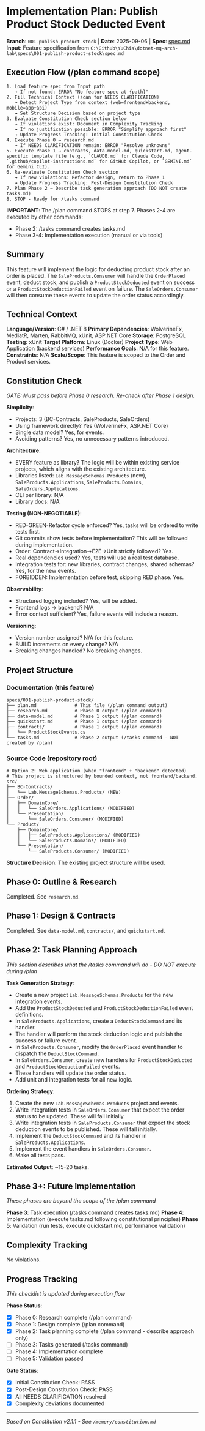 # Implementation Plan: Publish Product Stock Deducted Event

**Branch**: `001-publish-product-stock` | **Date**: 2025-09-06 | **Spec**: [spec.md](./spec.md)
**Input**: Feature specification from `C:\Github\YuChia\dotnet-mq-arch-lab\specs\001-publish-product-stock\spec.md`

## Execution Flow (/plan command scope)
```
1. Load feature spec from Input path
   → If not found: ERROR "No feature spec at {path}"
2. Fill Technical Context (scan for NEEDS CLARIFICATION)
   → Detect Project Type from context (web=frontend+backend, mobile=app+api)
   → Set Structure Decision based on project type
3. Evaluate Constitution Check section below
   → If violations exist: Document in Complexity Tracking
   → If no justification possible: ERROR "Simplify approach first"
   → Update Progress Tracking: Initial Constitution Check
4. Execute Phase 0 → research.md
   → If NEEDS CLARIFICATION remain: ERROR "Resolve unknowns"
5. Execute Phase 1 → contracts, data-model.md, quickstart.md, agent-specific template file (e.g., `CLAUDE.md` for Claude Code, `.github/copilot-instructions.md` for GitHub Copilot, or `GEMINI.md` for Gemini CLI).
6. Re-evaluate Constitution Check section
   → If new violations: Refactor design, return to Phase 1
   → Update Progress Tracking: Post-Design Constitution Check
7. Plan Phase 2 → Describe task generation approach (DO NOT create tasks.md)
8. STOP - Ready for /tasks command
```

**IMPORTANT**: The /plan command STOPS at step 7. Phases 2-4 are executed by other commands:
- Phase 2: /tasks command creates tasks.md
- Phase 3-4: Implementation execution (manual or via tools)

## Summary
This feature will implement the logic for deducting product stock after an order is placed. The `SaleProducts.Consumer` will handle the `OrderPlaced` event, deduct stock, and publish a `ProductStockDeducted` event on success or a `ProductStockDeductionFailed` event on failure. The `SaleOrders.Consumer` will then consume these events to update the order status accordingly.

## Technical Context
**Language/Version**: C# / .NET 8
**Primary Dependencies**: WolverineFx, MediatR, Marten, RabbitMQ, xUnit, ASP.NET Core
**Storage**: PostgreSQL
**Testing**: xUnit
**Target Platform**: Linux (Docker)
**Project Type**: Web Application (backend services)
**Performance Goals**: N/A for this feature.
**Constraints**: N/A
**Scale/Scope**: This feature is scoped to the Order and Product services.

## Constitution Check
*GATE: Must pass before Phase 0 research. Re-check after Phase 1 design.*

**Simplicity**:
- Projects: 3 (BC-Contracts, SaleProducts, SaleOrders)
- Using framework directly? Yes (WolverineFx, ASP.NET Core)
- Single data model? Yes, for events.
- Avoiding patterns? Yes, no unnecessary patterns introduced.

**Architecture**:
- EVERY feature as library? The logic will be within existing service projects, which aligns with the existing architecture.
- Libraries listed: `Lab.MessageSchemas.Products` (new), `SaleProducts.Applications`, `SaleProducts.Domains`, `SaleOrders.Applications`.
- CLI per library: N/A
- Library docs: N/A

**Testing (NON-NEGOTIABLE)**:
- RED-GREEN-Refactor cycle enforced? Yes, tasks will be ordered to write tests first.
- Git commits show tests before implementation? This will be followed during implementation.
- Order: Contract→Integration→E2E→Unit strictly followed? Yes.
- Real dependencies used? Yes, tests will use a real test database.
- Integration tests for: new libraries, contract changes, shared schemas? Yes, for the new events.
- FORBIDDEN: Implementation before test, skipping RED phase. Yes.

**Observability**:
- Structured logging included? Yes, will be added.
- Frontend logs → backend? N/A
- Error context sufficient? Yes, failure events will include a reason.

**Versioning**:
- Version number assigned? N/A for this feature.
- BUILD increments on every change? N/A
- Breaking changes handled? No breaking changes.

## Project Structure

### Documentation (this feature)
```
specs/001-publish-product-stock/
├── plan.md              # This file (/plan command output)
├── research.md          # Phase 0 output (/plan command)
├── data-model.md        # Phase 1 output (/plan command)
├── quickstart.md        # Phase 1 output (/plan command)
├── contracts/           # Phase 1 output (/plan command)
│   └── ProductStockEvents.cs
└── tasks.md             # Phase 2 output (/tasks command - NOT created by /plan)
```

### Source Code (repository root)
```
# Option 2: Web application (when "frontend" + "backend" detected)
# This project is structured by bounded context, not frontend/backend.
src/
├── BC-Contracts/
│   └── Lab.MessageSchemas.Products/ (NEW)
├── Order/
│   ├── DomainCore/
│   │   └── SaleOrders.Applications/ (MODIFIED)
│   └── Presentation/
│       └── SaleOrders.Consumer/ (MODIFIED)
└── Product/
    ├── DomainCore/
    │   ├── SaleProducts.Applications/ (MODIFIED)
    │   └── SaleProducts.Domains/ (MODIFIED)
    └── Presentation/
        └── SaleProducts.Consumer/ (MODIFIED)
```

**Structure Decision**: The existing project structure will be used.

## Phase 0: Outline & Research
Completed. See `research.md`.

## Phase 1: Design & Contracts
Completed. See `data-model.md`, `contracts/`, and `quickstart.md`.

## Phase 2: Task Planning Approach
*This section describes what the /tasks command will do - DO NOT execute during /plan*

**Task Generation Strategy**:
- Create a new project `Lab.MessageSchemas.Products` for the new integration events.
- Add the `ProductStockDeducted` and `ProductStockDeductionFailed` event definitions.
- In `SaleProducts.Applications`, create a `DeductStockCommand` and its handler.
- The handler will perform the stock deduction logic and publish the success or failure event.
- In `SaleProducts.Consumer`, modify the `OrderPlaced` event handler to dispatch the `DeductStockCommand`.
- In `SaleOrders.Consumer`, create new handlers for `ProductStockDeducted` and `ProductStockDeductionFailed` events.
- These handlers will update the order status.
- Add unit and integration tests for all new logic.

**Ordering Strategy**:
1.  Create the new `Lab.MessageSchemas.Products` project and events.
2.  Write integration tests in `SaleOrders.Consumer` that expect the order status to be updated. These will fail initially.
3.  Write integration tests in `SaleProducts.Consumer` that expect the stock deduction events to be published. These will fail initially.
4.  Implement the `DeductStockCommand` and its handler in `SaleProducts.Applications`.
5.  Implement the event handlers in `SaleOrders.Consumer`.
6.  Make all tests pass.

**Estimated Output**: ~15-20 tasks.

## Phase 3+: Future Implementation
*These phases are beyond the scope of the /plan command*

**Phase 3**: Task execution (/tasks command creates tasks.md)
**Phase 4**: Implementation (execute tasks.md following constitutional principles)
**Phase 5**: Validation (run tests, execute quickstart.md, performance validation)

## Complexity Tracking
No violations.

## Progress Tracking
*This checklist is updated during execution flow*

**Phase Status**:
- [x] Phase 0: Research complete (/plan command)
- [x] Phase 1: Design complete (/plan command)
- [x] Phase 2: Task planning complete (/plan command - describe approach only)
- [ ] Phase 3: Tasks generated (/tasks command)
- [ ] Phase 4: Implementation complete
- [ ] Phase 5: Validation passed

**Gate Status**:
- [x] Initial Constitution Check: PASS
- [x] Post-Design Constitution Check: PASS
- [x] All NEEDS CLARIFICATION resolved
- [x] Complexity deviations documented

---
*Based on Constitution v2.1.1 - See `/memory/constitution.md`*
